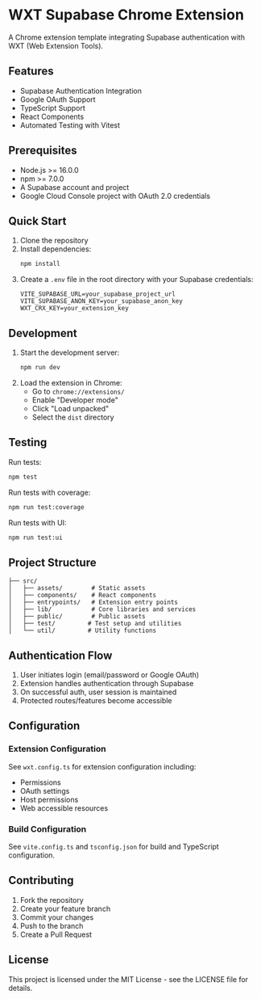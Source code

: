 # WXT Supabase Chrome Extension

A Chrome extension template integrating Supabase authentication with WXT (Web Extension Tools).

## Features

- Supabase Authentication Integration
- Google OAuth Support
- TypeScript Support
- React Components
- Automated Testing with Vitest

## Prerequisites

- Node.js >= 16.0.0
- npm >= 7.0.0
- A Supabase account and project
- Google Cloud Console project with OAuth 2.0 credentials

## Quick Start

1. Clone the repository
2. Install dependencies:
   ```bash
   npm install
   ```
3. Create a `.env` file in the root directory with your Supabase credentials:
   ```env
   VITE_SUPABASE_URL=your_supabase_project_url
   VITE_SUPABASE_ANON_KEY=your_supabase_anon_key
   WXT_CRX_KEY=your_extension_key
   ```

## Development

1. Start the development server:
   ```bash
   npm run dev
   ```
2. Load the extension in Chrome:
   - Go to `chrome://extensions/`
   - Enable "Developer mode"
   - Click "Load unpacked"
   - Select the `dist` directory

## Testing

Run tests:
```bash
npm test
```

Run tests with coverage:
```bash
npm run test:coverage
```

Run tests with UI:
```bash
npm run test:ui
```

## Project Structure

```
├── src/
│   ├── assets/        # Static assets
│   ├── components/    # React components
│   ├── entrypoints/   # Extension entry points
│   ├── lib/           # Core libraries and services
│   ├── public/        # Public assets
│   ├── test/         # Test setup and utilities
│   └── util/         # Utility functions
```

## Authentication Flow

1. User initiates login (email/password or Google OAuth)
2. Extension handles authentication through Supabase
3. On successful auth, user session is maintained
4. Protected routes/features become accessible

## Configuration

### Extension Configuration
See `wxt.config.ts` for extension configuration including:
- Permissions
- OAuth settings
- Host permissions
- Web accessible resources

### Build Configuration
See `vite.config.ts` and `tsconfig.json` for build and TypeScript configuration.

## Contributing

1. Fork the repository
2. Create your feature branch
3. Commit your changes
4. Push to the branch
5. Create a Pull Request

## License

This project is licensed under the MIT License - see the LICENSE file for details.